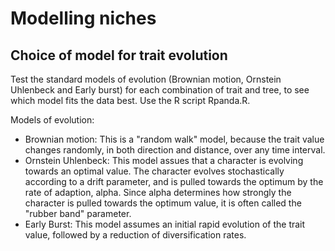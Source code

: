 # Modelling niches

## Choice of model for trait evolution

Test the standard models of evolution (Brownian motion, Ornstein Uhlenbeck and Early burst) for each combination of trait and tree, to see which model fits the data best. Use the R script Rpanda.R. 

Models of evolution: 
- Brownian motion: This is a "random walk" model, because the trait value changes randomly, in both direction and distance, over any time interval.
- Ornstein Uhlenbeck: This model assues that a character is evolving towards an optimal value. The character evolves stochastically according to a drift parameter, and is pulled towards the optimum by the rate of adaption, alpha. Since alpha determines how strongly the character is pulled towards the optimum value, it is often called the "rubber band" parameter.
- Early Burst: This model assumes an initial rapid evolution of the trait value, followed by a reduction of diversification rates.
